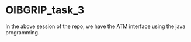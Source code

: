 # OIBGRIP_task_3
In the above session of the repo, we have the ATM interface using the java programming.

